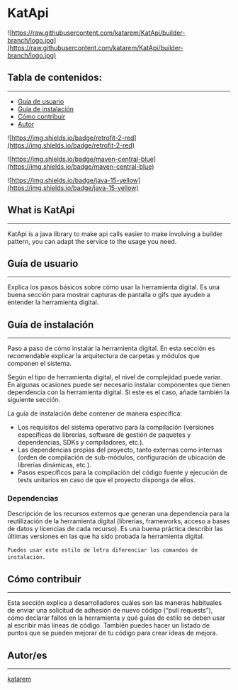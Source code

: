 # KatApi

![https://raw.githubusercontent.com/katarem/KatApi/builder-branch/logo.jpg](https://raw.githubusercontent.com/katarem/KatApi/builder-branch/logo.jpg)

## Tabla de contenidos:

---

- [Guía de usuario](about:blank#gu%C3%ADa-de-usuario)
- [Guía de instalación](about:blank#gu%C3%ADa-de-instalaci%C3%B3n)
- [Cómo contribuir](about:blank#c%C3%B3mo-contribuir)
- [Autor](about:blank#autores)

![https://img.shields.io/badge/retrofit-2-red](https://img.shields.io/badge/retrofit-2-red)

![https://img.shields.io/badge/maven-central-blue](https://img.shields.io/badge/maven-central-blue)

![https://img.shields.io/badge/java-15-yellow](https://img.shields.io/badge/java-15-yellow)

## What is KatApi

---

KatApi is a java library to make api calls easier to make involving a builder pattern, you can adapt the service to the usage you need.

## Guía de usuario

---

Explica los pasos básicos sobre cómo usar la herramienta digital. Es una buena sección para mostrar capturas de pantalla o gifs que ayuden a entender la herramienta digital.

## Guía de instalación

---

Paso a paso de cómo instalar la herramienta digital. En esta sección es recomendable explicar la arquitectura de carpetas y módulos que componen el sistema.

Según el tipo de herramienta digital, el nivel de complejidad puede variar. En algunas ocasiones puede ser necesario instalar componentes que tienen dependencia con la herramienta digital. Si este es el caso, añade también la siguiente sección.

La guía de instalación debe contener de manera específica:

- Los requisitos del sistema operativo para la compilación (versiones específicas de librerías, software de gestión de paquetes y dependencias, SDKs y compiladores, etc.).
- Las dependencias propias del proyecto, tanto externas como internas (orden de compilación de sub-módulos, configuración de ubicación de librerías dinámicas, etc.).
- Pasos específicos para la compilación del código fuente y ejecución de tests unitarios en caso de que el proyecto disponga de ellos.

### Dependencias

Descripción de los recursos externos que generan una dependencia para la reutilización de la herramienta digital (librerías, frameworks, acceso a bases de datos y licencias de cada recurso). Es una buena práctica describir las últimas versiones en las que ha sido probada la herramienta digital.

```
Puedes usar este estilo de letra diferenciar los comandos de instalación.
```

## Cómo contribuir

---

Esta sección explica a desarrolladores cuáles son las maneras habituales de enviar una solicitud de adhesión de nuevo código (“pull requests”), cómo declarar fallos en la herramienta y qué guías de estilo se deben usar al escribir más líneas de código. También puedes hacer un listado de puntos que se pueden mejorar de tu código para crear ideas de mejora.

## Autor/es

---

 [katarem](https://www.github.com/katarem)
